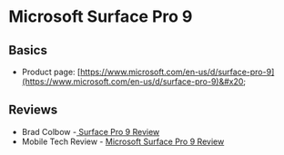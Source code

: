 # Microsoft Surface Pro 9

## Basics

* Product page: [https://www.microsoft.com/en-us/d/surface-pro-9](https://www.microsoft.com/en-us/d/surface-pro-9)&#x20;

## Reviews

* Brad Colbow -[ Surface Pro 9 Review](https://youtu.be/NNj6Aob88lk)&#x20;
* Mobile Tech Review - [Microsoft Surface Pro 9 Review](https://youtu.be/TpABlcB4gZI)&#x20;
